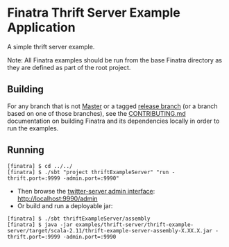 # Finatra Thrift Server Example Application

A simple thrift server example.

Note: All Finatra examples should be run from the base Finatra directory as they are defined as part 
of the root project.

Building
--------

For any branch that is not [Master](https://github.com/twitter/finatra/tree/master) or a tagged 
[release branch](https://github.com/twitter/finatra/releases) (or a branch based on one of those 
branches), see the [CONTRIBUTING.md](../../CONTRIBUTING.md#building-dependencies) documentation on 
building Finatra and its dependencies locally in order to run the examples.

Running
-------
```
[finatra] $ cd ../../
[finatra] $ ./sbt "project thriftExampleServer" "run -thrift.port=:9999 -admin.port=:9990"
```
* Then browse the [twitter-server admin interface](https://twitter.github.io/twitter-server/Features.html#admin-http-interface): [http://localhost:9990/admin](http://localhost:9990/admin)
* Or build and run a deployable jar:
```
[finatra] $ ./sbt thriftExampleServer/assembly
[finatra] $ java -jar examples/thrift-server/thrift-example-server/target/scala-2.11/thrift-example-server-assembly-X.XX.X.jar -thrift.port=:9999 -admin.port=:9990
```
